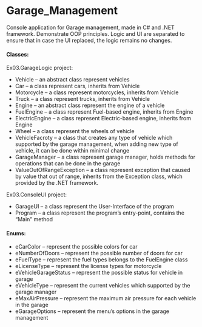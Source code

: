 # Garage_Management

Console application for Garage management, made in C# and .NET framework. Demonstrate OOP principles. 
Logic and UI are separated to ensure that in case the UI replaced, the logic remains no changes.

#### Classes: ####

Ex03.GarageLogic project:

-	Vehicle – an abstract class represent vehicles
-	Car – a class represent cars, inherits from Vehicle
-	Motorcycle – a class represent motorcycles, inherits from Vehicle
-	Truck – a class represent trucks, inherits from Vehicle
-	Engine – an abstract class represent the engine of a vehicle
-	FuelEngine – a class represent Fuel-based engine, inherits from Engine
-	ElectricEngine – a class represent Electric-based engine, inherits from Engine
-	Wheel – a class represent the wheels of vehicle
-	VehicleFacroty – a class that creates any type of vehicle which supported by the garage management, when adding new type of vehicle, it can be done within minimal change
-	GarageManager – a class represent garage manager, holds methods for operations that can be done in the garage
-	ValueOutOfRangeException – a class represent exception that caused by value that out of range, inherits from the Exception class, which provided by the .NET framework.

Ex03.ConsoleUI project:
-	GarageUI – a class represent the User-Interface of the program
-	Program – a class represent the program’s entry-point, contains the “Main” method

#### Enums: ####
-	eCarColor – represent the possible colors for car
-	eNumberOfDoors – represent the possible number of doors for car
-	eFuelType – represent the fuel types belongs to the FuelEngine class
-	eLicenseType – represent the license types for motorcycle
-	eVehicleGarageStatus – represent the possible status for vehicle in garage
-	eVehicleType – represent the current vehicles which supported by the garage manager
-	eMaxAirPressure – represent the maximum air pressure for each vehicle in the garage
-	eGarageOptions – represent the menu’s options in the garage management
